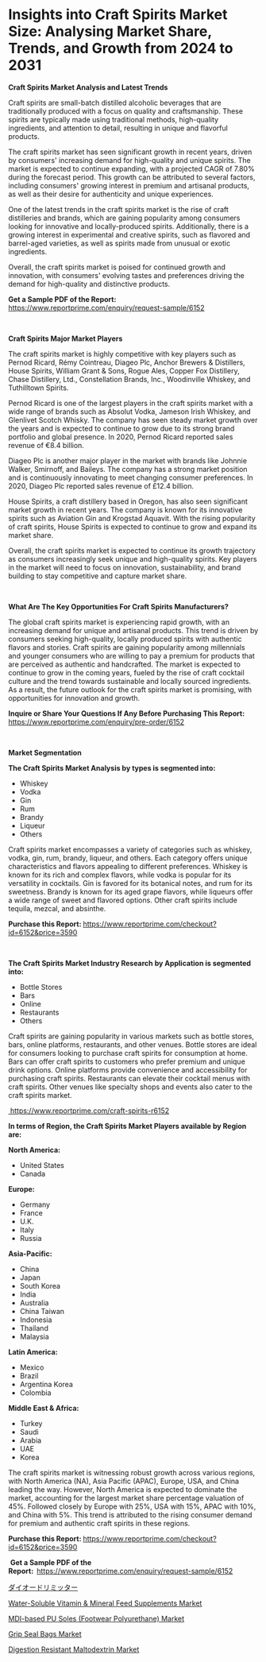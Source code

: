 <p><h1>Insights into Craft Spirits Market Size: Analysing Market Share, Trends, and Growth from 2024 to 2031</h1></p><p><strong>Craft Spirits Market Analysis and Latest Trends</strong></p>
<p><p>Craft spirits are small-batch distilled alcoholic beverages that are traditionally produced with a focus on quality and craftsmanship. These spirits are typically made using traditional methods, high-quality ingredients, and attention to detail, resulting in unique and flavorful products.</p><p>The craft spirits market has seen significant growth in recent years, driven by consumers' increasing demand for high-quality and unique spirits. The market is expected to continue expanding, with a projected CAGR of 7.80% during the forecast period. This growth can be attributed to several factors, including consumers' growing interest in premium and artisanal products, as well as their desire for authenticity and unique experiences.</p><p>One of the latest trends in the craft spirits market is the rise of craft distilleries and brands, which are gaining popularity among consumers looking for innovative and locally-produced spirits. Additionally, there is a growing interest in experimental and creative spirits, such as flavored and barrel-aged varieties, as well as spirits made from unusual or exotic ingredients.</p><p>Overall, the craft spirits market is poised for continued growth and innovation, with consumers' evolving tastes and preferences driving the demand for high-quality and distinctive products.</p></p>
<p><strong>Get a Sample PDF of the Report:&nbsp;</strong> <a href="https://www.reportprime.com/enquiry/request-sample/6152">https://www.reportprime.com/enquiry/request-sample/6152</a></p>
<p>&nbsp;</p>
<p><strong>Craft Spirits Major Market Players</strong></p>
<p><p>The craft spirits market is highly competitive with key players such as Pernod Ricard, Rémy Cointreau, Diageo Plc, Anchor Brewers & Distillers, House Spirits, William Grant & Sons, Rogue Ales, Copper Fox Distillery, Chase Distillery, Ltd., Constellation Brands, Inc., Woodinville Whiskey, and Tuthilltown Spirits.</p><p>Pernod Ricard is one of the largest players in the craft spirits market with a wide range of brands such as Absolut Vodka, Jameson Irish Whiskey, and Glenlivet Scotch Whisky. The company has seen steady market growth over the years and is expected to continue to grow due to its strong brand portfolio and global presence. In 2020, Pernod Ricard reported sales revenue of €8.4 billion.</p><p>Diageo Plc is another major player in the market with brands like Johnnie Walker, Smirnoff, and Baileys. The company has a strong market position and is continuously innovating to meet changing consumer preferences. In 2020, Diageo Plc reported sales revenue of £12.4 billion.</p><p>House Spirits, a craft distillery based in Oregon, has also seen significant market growth in recent years. The company is known for its innovative spirits such as Aviation Gin and Krogstad Aquavit. With the rising popularity of craft spirits, House Spirits is expected to continue to grow and expand its market share.</p><p>Overall, the craft spirits market is expected to continue its growth trajectory as consumers increasingly seek unique and high-quality spirits. Key players in the market will need to focus on innovation, sustainability, and brand building to stay competitive and capture market share.</p></p>
<p>&nbsp;</p>
<p><strong>What Are The Key Opportunities For Craft Spirits Manufacturers?</strong></p>
<p><p>The global craft spirits market is experiencing rapid growth, with an increasing demand for unique and artisanal products. This trend is driven by consumers seeking high-quality, locally produced spirits with authentic flavors and stories. Craft spirits are gaining popularity among millennials and younger consumers who are willing to pay a premium for products that are perceived as authentic and handcrafted. The market is expected to continue to grow in the coming years, fueled by the rise of craft cocktail culture and the trend towards sustainable and locally sourced ingredients. As a result, the future outlook for the craft spirits market is promising, with opportunities for innovation and growth.</p></p>
<p><strong>Inquire or Share Your Questions If Any Before Purchasing This Report:</strong> <a href="https://www.reportprime.com/enquiry/pre-order/6152">https://www.reportprime.com/enquiry/pre-order/6152</a></p>
<p>&nbsp;</p>
<p><strong>Market Segmentation</strong></p>
<p><strong>The Craft Spirits Market Analysis by types is segmented into:</strong></p>
<p><ul><li>Whiskey</li><li>Vodka</li><li>Gin</li><li>Rum</li><li>Brandy</li><li>Liqueur</li><li>Others</li></ul></p>
<p><p>Craft spirits market encompasses a variety of categories such as whiskey, vodka, gin, rum, brandy, liqueur, and others. Each category offers unique characteristics and flavors appealing to different preferences. Whiskey is known for its rich and complex flavors, while vodka is popular for its versatility in cocktails. Gin is favored for its botanical notes, and rum for its sweetness. Brandy is known for its aged grape flavors, while liqueurs offer a wide range of sweet and flavored options. Other craft spirits include tequila, mezcal, and absinthe.</p></p>
<p><strong>Purchase this Report:&nbsp;</strong><a href="https://www.reportprime.com/checkout?id=6152&price=3590">https://www.reportprime.com/checkout?id=6152&price=3590</a></p>
<p>&nbsp;</p>
<p><strong>The Craft Spirits Market Industry Research by Application is segmented into:</strong></p>
<p><ul><li>Bottle Stores</li><li>Bars</li><li>Online</li><li>Restaurants</li><li>Others</li></ul></p>
<p><p>Craft spirits are gaining popularity in various markets such as bottle stores, bars, online platforms, restaurants, and other venues. Bottle stores are ideal for consumers looking to purchase craft spirits for consumption at home. Bars can offer craft spirits to customers who prefer premium and unique drink options. Online platforms provide convenience and accessibility for purchasing craft spirits. Restaurants can elevate their cocktail menus with craft spirits. Other venues like specialty shops and events also cater to the craft spirits market.</p></p>
<p><a href="https://www.reportprime.com/craft-spirits-r6152">&nbsp;https://www.reportprime.com/craft-spirits-r6152</a></p>
<p><strong>In terms of Region, the Craft Spirits Market Players available by Region are:</strong></p>
<p>
    <p> <strong> North America: </strong>
        <ul>
            <li>United States</li>
            <li>Canada</li>
        </ul>
        </p> 
    <p> <strong> Europe: </strong>
        <ul>
            <li>Germany</li>
            <li>France</li>
            <li>U.K.</li>
            <li>Italy</li>
            <li>Russia</li>
        </ul>
        </p> 
    <p> <strong> Asia-Pacific: </strong>
        <ul>
            <li>China</li>
            <li>Japan</li>
            <li>South Korea</li>
            <li>India</li>
            <li>Australia</li>
            <li>China Taiwan</li>
            <li>Indonesia</li>
            <li>Thailand</li>
            <li>Malaysia</li>
        </ul>
        </p> 
    <p> <strong> Latin America: </strong>
        <ul>
            <li>Mexico</li>
            <li>Brazil</li>
            <li>Argentina Korea</li>
            <li>Colombia</li>
        </ul>
        </p> 
    <p> <strong> Middle East & Africa: </strong>
        <ul>
            <li>Turkey</li>
            <li>Saudi</li>
            <li>Arabia</li>
            <li>UAE</li>
            <li>Korea</li>
        </ul>
    </p>
    </p>
<p><p>The craft spirits market is witnessing robust growth across various regions, with North America (NA), Asia Pacific (APAC), Europe, USA, and China leading the way. However, North America is expected to dominate the market, accounting for the largest market share percentage valuation of 45%. Followed closely by Europe with 25%, USA with 15%, APAC with 10%, and China with 5%. This trend is attributed to the rising consumer demand for premium and authentic craft spirits in these regions.</p></p>
<p><strong>Purchase this Report: </strong><a href="https://www.reportprime.com/checkout?id=6152&price=3590">https://www.reportprime.com/checkout?id=6152&price=3590</a></p>
<p>&nbsp;<strong>Get a Sample PDF of the Report:&nbsp;&nbsp;</strong><a href="https://www.reportprime.com/enquiry/request-sample/6152">https://www.reportprime.com/enquiry/request-sample/6152</a></p>
<p><strong></strong></p>
<p><p><a href="https://medium.com/@annchovey2023/%E6%AC%A1%E3%81%AE%E6%96%87%E7%AB%A0%E3%82%92%E6%97%A5%E6%9C%AC%E8%AA%9E%E3%81%AB%E7%BF%BB%E8%A8%B3%E3%81%97%E3%81%BE%E3%81%99-%E3%82%B0%E3%83%AD%E3%83%BC%E3%83%90%E3%83%AB%E3%83%80%E3%82%A4%E3%82%AA%E3%83%BC%E3%83%89%E3%83%AA%E3%83%9F%E3%83%83%E3%82%BF%E3%83%BC%E7%94%A3%E6%A5%AD%E3%81%AE%E8%AA%BF%E6%9F%BB%E5%A0%B1%E5%91%8A%E6%9B%B8-%E7%AB%B6%E4%BA%89%E3%81%AE%E6%A7%98%E7%9B%B8-%E5%B8%82%E5%A0%B4%E8%A6%8F%E6%A8%A1-%E5%9C%B0%E5%9F%9F%E3%81%AE%E7%8A%B6%E6%B3%81-%E3%81%8A%E3%82%88%E3%81%B3%E5%B0%86%E6%9D%A5%E3%81%AE%E5%B1%95%E6%9C%9B%E4%BA%88%E6%B8%AC-2024%E5%B9%B4-2031%E5%B9%B4-3477a84ab860">ダイオードリミッター</a></p><p><a href="https://medium.com/@alexander.bell98078/global-water-soluble-vitamin-mineral-feed-supplements-market-size-is-expected-to-experience-a-cbcb44e142d6">Water-Soluble Vitamin & Mineral Feed Supplements Market</a></p><p><a href="https://medium.com/@richard.james09789/global-mdi-based-pu-soles-footwear-polyurethane-market-opportunities-and-forecast-for-period-from-c6678ea00801">MDI-based PU Soles (Footwear Polyurethane) Market</a></p><p><a href="https://github.com/nicoletavirag/Market-Research-Report-List-4/blob/main/grip-seal-bags-market.md">Grip Seal Bags Market</a></p><p><a href="https://github.com/janetchuadff364/Market-Research-Report-List-1/blob/main/digestion-resistant-maltodextrin-market.md">Digestion Resistant Maltodextrin Market</a></p></p>